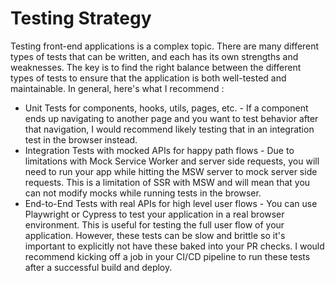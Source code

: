 # Testing Strategy

Testing front-end applications is a complex topic. There are many different types of tests that can be written, and each has its own strengths and weaknesses. The key is to find the right balance between the different types of tests to ensure that the application is both well-tested and maintainable. In general, here's what I recommend :

- Unit Tests for components, hooks, utils, pages, etc. - If a component ends up navigating to another page and you want to test behavior after that navigation, I would recommend likely testing that in an integration test in the browser instead.
- Integration Tests with mocked APIs for happy path flows - Due to limitations with Mock Service Worker and server side requests, you will need to run your app while hitting the MSW server to mock server side requests. This is a limitation of SSR with MSW and will mean that you can not modify mocks while running tests in the browser.
- End-to-End Tests with real APIs for high level user flows - You can use Playwright or Cypress to test your application in a real browser environment. This is useful for testing the full user flow of your application. However, these tests can be slow and brittle so it's important to explicitly not have these baked into your PR checks. I would recommend kicking off a job in your CI/CD pipeline to run these tests after a successful build and deploy.
